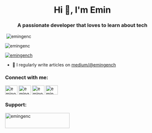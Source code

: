 <h1 align="center">Hi 👋, I'm Emin</h1>
<h3 align="center">A passionate developer that loves to learn about tech</h3>




<p>&nbsp;<img align="center" src="https://github-readme-stats.vercel.app/api?username=emingenc&show_icons=true&locale=en" alt="emingenc" /></p>
<!-- 
<p><img align="center" src="https://github-readme-streak-stats.herokuapp.com/?user=emingenc&" alt="emingenc" /></p> -->


<p align="left"> <img src="https://komarev.com/ghpvc/?username=emingenc&label=Profile%20views&color=0e75b6&style=flat" alt="emingenc" /> </p>

<p align="left"> <a href="https://twitter.com/emingench" target="blank"><img src="https://img.shields.io/twitter/follow/emingench?logo=twitter&style=for-the-badge" alt="emingench" /></a> </p>


- 📝 I regularly write articles on [medium/@emingench](https://medium.com/@emingench)


<h3 align="left">Connect with me:</h3>
<p align="left">
<a href="https://twitter.com/emingench" target="blank"><img align="center" src="https://raw.githubusercontent.com/rahuldkjain/github-profile-readme-generator/master/src/images/icons/Social/twitter.svg" alt="emingench" height="30" width="40" /></a>
<a href="https://linkedin.com/in/emingench" target="blank"><img align="center" src="https://raw.githubusercontent.com/rahuldkjain/github-profile-readme-generator/master/src/images/icons/Social/linked-in-alt.svg" alt="emingench" height="30" width="40" /></a>
<a href="https://kaggle.com/emingench" target="blank"><img align="center" src="https://raw.githubusercontent.com/rahuldkjain/github-profile-readme-generator/master/src/images/icons/Social/kaggle.svg" alt="emingench" height="30" width="40" /></a>
<a href="https://instagram.com/emin_gench" target="blank"><img align="center" src="https://raw.githubusercontent.com/rahuldkjain/github-profile-readme-generator/master/src/images/icons/Social/instagram.svg" alt="emin_gench" height="30" width="40" /></a>
</p>



<h3 align="left">Support:</h3>

<p><a href="https://www.buymeacoffee.com/emingenc"> <img align="left" src="https://cdn.buymeacoffee.com/buttons/v2/default-yellow.png" height="50" width="210" alt="emingenc" /></a></p><br><br>
